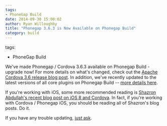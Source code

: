 ```yaml
---
tags:
- PhoneGap Build
date: 2014-09-30 15:00:02
author: Ryan Willoughby
title: "Phonegap 3.6.3 is Now Available on Phonegap Build"
category: build
---
```

tags:
- PhoneGap Build

We've made Phonegap / Cordova 3.6.3 available on Phonegap Build - upgrade now! For more details on what's changed, check out the [Apache Cordova 3.6 release blog post](http://cordova.apache.org/announcements/2014/09/22/cordova-361.html). In addition, we've recently updated to the latest versions of all core plugins on Phonegap Build -- [more details here](http://community.phonegap.com/nitobi/topics/core-plugins-have-been-updated-on-phonegap-build).

If you're working with iOS, some more recommended reading is [Shazron Abdullah's recent blog post on iOS 8 and Cordova](http://shazronatadobe.wordpress.com/2014/09/18/cordova-ios-and-ios-8/). In fact, if you're working with Cordova / Phonegap iOS, you should be reading all of Shazron's blog posts. Do it.

If you have any trouble updating, [just ask](http://community.phonegap.com).
